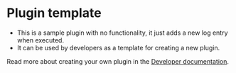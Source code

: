 # Plugin template

* This is a sample plugin with no functionality, it just adds a new log entry when executed.
* It can be used by developers as a template for creating a new plugin.  

Read more about creating your own plugin in the [Developer documentation](https://github.com/Ubiquiti-App/UCRM-plugins/blob/master/docs/index.md]).


